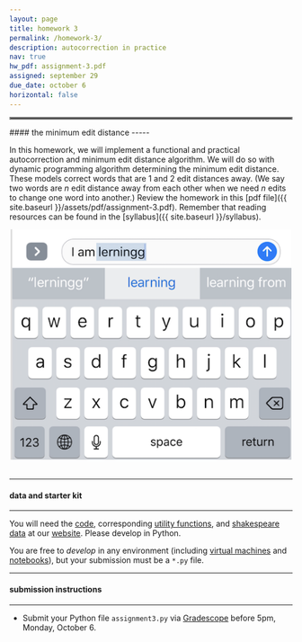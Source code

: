 ```yaml
---
layout: page
title: homework 3
permalink: /homework-3/
description: autocorrection in practice
nav: true
hw_pdf: assignment-3.pdf
assigned: september 29
due_date: october 6
horizontal: false
---
```


<hr style="border:2px solid gray">
#### the minimum edit distance
-----

In this homework, we will implement a functional and practical autocorrection and minimum edit distance algorithm. We will do so with dynamic programming algorithm determining the minimum edit distance. These models correct words that are 1 and 2 edit distances away. (We say two words are *n* edit distance away from each other when we need *n* edits to change one word into another.) Review the homework in this [pdf file]({{ site.baseurl }}/assets/pdf/assignment-3.pdf). Remember that reading resources can be found in the [syllabus]({{ site.baseurl }}/syllabus).

<center>
<img 
  src="../assets/img/misspelled.png"
  width="500" height="auto">
</center>
<br>

-----
#### data and starter kit
-----

You will need the [code](https://course.ccs.neu.edu/cs6120s25/assets/python/assignment3.py), corresponding [utility functions](https://course.ccs.neu.edu/cs6120s25/data/twitter/utils.py), and [shakespeare data](https://course.ccs.neu.edu/cs6120s25/data/shakespeare/shakespeare-edit.txt) at our [website](https://course.ccs.neu.edu/cs6120s25/data/shakespeare/). Please  develop in Python. 

You are free to *develop* in any environment (including [virtual machines](https://console.cloud.google.com/compute/instances) and [notebooks](https://console.cloud.google.com/vertex-ai/workbench)), but your submission must be a `*.py` file.

-----
#### submission instructions
-----

* Submit your Python file `assignment3.py` via  [Gradescope](https://www.gradescope.com) before 5pm, Monday, October 6.

<!-- * Document templates can be either [Overleaf TeX File](https://www.overleaf.com/read/gbwryydmdjhv) or [DOCX File](https://docs.google.com/document/d/1Q8fpJo-gF_L0_TwUdw5E7x7faOAStK4n). When you've compiled/finished writing, **download the PDF** from Overleaf/Google and upload it to the submission link.  -->



<!--
<br><br><br>
<hr style="border:2px solid gray">
#### project checkpoint
-----

Each week, there will be a checkpoint for your project so that you are on track to turn in the project at the end of the semester. This week

* start thinking about what types of topics you're interested in researching. Write a three of them down and explain what interests you about them.
-->
